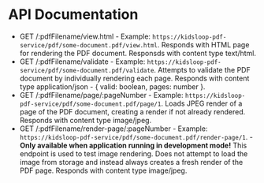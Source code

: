 # API Documentation

- GET /:pdfFilename/view.html - Example: `https://kidsloop-pdf-service/pdf/some-document.pdf/view.html`. Responds with HTML page for rendering the PDF document. Responsds with content type text/html.
- GET /:pdfFilename/validate - Example: `https://kidsloop-pdf-service/pdf/some-document.pdf/validate`. Attempts to validate the PDF document by individually rendering each page.  Responds with content type application/json - { valid: boolean, pages: number }.
- GET /:pdfFilename/page/:pageNumber  - Example: `https://kidsloop-pdf-service/pdf/some-document.pdf/page/1`. Loads JPEG render of a page of the PDF document, creating a render if not already rendered. Responds with content type image/jpeg.
- GET /:pdfFilename/render-page/:pageNumber - Example: `https://kidsloop-pdf-service/pdf/some-document.pdf/render-page/1`. - **Only available when application running in development mode!** This endpoint is used to test image rendering. Does not attempt to load the image from storage and instead always creates a fresh render of the PDF page. Responds with content type image/jpeg.